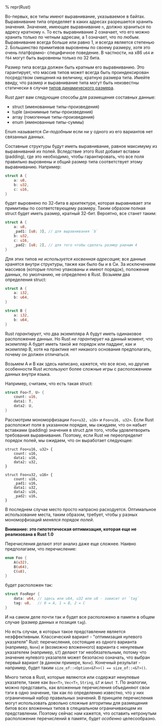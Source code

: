 % repr(Rust)

Во-первых, все типы имеют выравнивание, указываемое в байтах. Выравнивание
типа определяет в каких адресах разрешается хранить значения. Значение, имеющее
выравнивание `n`, должно храниться по адресу кратному `n`. То есть выравнивание
2 означает, что его можно хранить только по четным адресам, а 1 означает, что по
любым. Выравнивание всегда больше или равно 1, и всегда является степенью 2.
Большинство примитивов выровнены по своему размеру, хотя это очень платформно-
специфичное поведение. В частности, на x86 `u64` и `f64` могут быть выровнены
только по 32 бита.

Размер типа всегда должен быть кратным его выравниванию. Это гарантирует, что
массив типов может всегда быть проиндексирован посредством смещения на величину,
кратную  размера типа. Имейте ввиду, что размер и выравнивание типа могут быть
неизвестны статически в случае [типов динамического размера][dst].

Rust дает вам следующие способы для размещения составных данные:

* struct (именованные типы-произведения)
* tuple (анонимные типы-произведения)
* array (гомогенные типы-произведения)
* enum (именованные типы-суммы)

Enum называется *Си-подобным* если ни у одного из его вариантов нет связанных
данных.

Составные структуры будут иметь выравнивание, равное максимуму из выравниваний
их полей. Вследствие этого Rust добавит вставки (padding), где это необходимо,
чтобы гарантировать, что все поля правильно выровнены и общий размер типа
соответствует этому выравниванию. Например:

```rust
struct A {
    a: u8,
    b: u32,
    c: u16,
}
```

будет выровнено по 32-бита в архитектуре, которая выравнивает эти примитивы по
соответствующему размеру. Таким образом полная struct будет иметь размер,
кратный 32-бит. Вероятно, все станет таким:

```rust
struct A {
    a: u8,
    _pad1: [u8; 3], // для выравнивания `b`
    b: u32,
    c: u16,
    _pad2: [u8; 2], // для того чтобы сделать размер равным 4
}
```

Для этих типов *не используется косвенная адресация*; все данные хранятся 
внутри структуры, также как было бы и в Си. За исключением массивов (которые 
плотно упакованы и имеют порядок), положение данных, по умолчанию, не 
определено в Rust. Возьмем два определения struct:

```rust
struct A {
    a: i32,
    b: u64,
}

struct B {
    a: i32,
    b: u64,
}
```

Rust *гарантирует*, что два экземпляра А будут иметь одинаковое расположение
данных. Но Rust *не гарантирует* на данный момент, что экземпляр A будет иметь
такой же порядок или паддинг, как и экземпляр B, хотя на практике нет никакого
основания предполагать, почему он должен отличаться.

Возьмем A и B как здесь написано, кажется, что все ясно, но другие особенности
Rust используют более сложные игры с расположением данных внутри языка.

Например, считаем, что есть такая struct:

```rust
struct Foo<T, U> {
    count: u16,
    data1: T,
    data2: U,
}
```

Рассмотрим мономорфизации `Foo<u32, u16>` и `Foo<u16, u32>`. Если Rust
расположит поля в указанном порядке, мы ожидаем, что он набьет вставками
(padding) значения в struct для того, чтобы удовлетворить требования
выравнивания. Поэтому, если Rust не переопределит порядок полей, мы ожидаем, что
он выработает следующее:

```rust,ignore
struct Foo<u16, u32> {
    count: u16,
    data1: u16,
    data2: u32,
}

struct Foo<u32, u16> {
    count: u16,
    _pad1: u16,
    data1: u32,
    data2: u16,
    _pad2: u16,
}
```

В последнем случае место просто напрасно расходуется. Оптимальное использование
места, таким образом, требует, чтобы у разных мономорфизаций *менялся порядок
полей*.

**Внимание: это гипотетическая оптимизация, которая еще не реализована в Rust 1.0**

Перечисления делают этот анализ даже еще сложнее. Наивно предполагаем, что
перечисление:

```rust
enum Foo {
    A(u32),
    B(u64),
    C(u8),
}
```

будет расположен так:

```rust
struct FooRepr {
    data: u64, // здесь или u64, u32 или u8 - зависит от `tag`
    tag: u8,   // 0 = A, 1 = B, 2 = C
}
```

И на самом деле почти так и будет все расположено в памяти в общем случае (размер
данных и позиция `tag`).

Но есть случаи, в которых такое представление является неэффективным.
Классический вариант - "оптимизация нулевого указателя" Rust: перечисления,
состоящие из одного варианта (например, `None`) и (возможно вложенного) варианта
с ненулевым указателем (например, `&T`) делают тэг необязательным, потому что
значение нулевого указателя может безопасно означать, что выбран первый вариант
(в данном примере, `None`). Конечный результат - например, будет таким
`size_of::<Option<&T>>() == size_of::<&T>()`.

Много типов в Rust, которые являются или содержат ненулевые указатели, такие как
`Box<T>`, `Vec<T>`, `String`, `&T` и `&mut T`. По аналогии, можно представить,
как вложенные  перечисления объединяют свои тэги в одно значение, так как по
определению известно, что у них ограниченный набор правильных значений. В
принципе перечисления могут использовать довольно сложные алгоритмы для
размещения битов всех вложенных типов в специальном ограничивающем их
представлении. Поэтому сейчас нам кажется, что оставить нетронутым расположение
перечислений в памяти, будет *особенно* целесообразно.

[dst]: exotic-sizes.md
